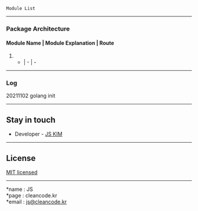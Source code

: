 ```
Module List
```

---
### Package Architecture
#### Module Name | Module Explanation | Route
1. - | - | -

---
### Log
20211102 golang init

---
## Stay in touch
- Developer - [JS KIM](https://cleancode.kr)

---
## License
[MIT licensed](LICENSE)

---
*name : JS  
*page : cleancode.kr    
*email : js@cleancode.kr